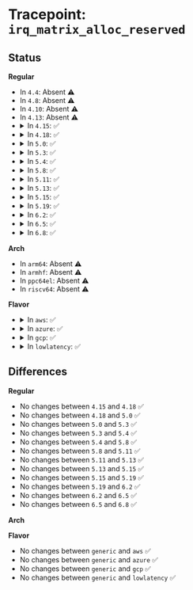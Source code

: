 # Tracepoint: <code>irq_matrix_alloc_reserved</code>

## Status
<b>Regular</b>
<ul>
<li>
In <code>4.4</code>: Absent ⚠️
</li>
<li>
In <code>4.8</code>: Absent ⚠️
</li>
<li>
In <code>4.10</code>: Absent ⚠️
</li>
<li>
In <code>4.13</code>: Absent ⚠️
</li>
<li>
<details>
<summary>In <code>4.15</code>: ✅</summary>

Event:

```c
struct trace_event_raw_irq_matrix_cpu {
    struct trace_entry ent;
    int bit;
    unsigned int cpu;
    bool online;
    unsigned int available;
    unsigned int allocated;
    unsigned int managed;
    unsigned int online_maps;
    unsigned int global_available;
    unsigned int global_reserved;
    unsigned int total_allocated;
    char __data[0];
};
```
Function:

```c
void trace_event_raw_event_irq_matrix_cpu(void *__data, int bit, unsigned int cpu, struct irq_matrix *matrix, struct cpumap *cmap);
```
</details>
</li>
<li>
<details>
<summary>In <code>4.18</code>: ✅</summary>

Event:

```c
struct trace_event_raw_irq_matrix_cpu {
    struct trace_entry ent;
    int bit;
    unsigned int cpu;
    bool online;
    unsigned int available;
    unsigned int allocated;
    unsigned int managed;
    unsigned int online_maps;
    unsigned int global_available;
    unsigned int global_reserved;
    unsigned int total_allocated;
    char __data[0];
};
```
Function:

```c
void trace_event_raw_event_irq_matrix_cpu(void *__data, int bit, unsigned int cpu, struct irq_matrix *matrix, struct cpumap *cmap);
```
</details>
</li>
<li>
<details>
<summary>In <code>5.0</code>: ✅</summary>

Event:

```c
struct trace_event_raw_irq_matrix_cpu {
    struct trace_entry ent;
    int bit;
    unsigned int cpu;
    bool online;
    unsigned int available;
    unsigned int allocated;
    unsigned int managed;
    unsigned int online_maps;
    unsigned int global_available;
    unsigned int global_reserved;
    unsigned int total_allocated;
    char __data[0];
};
```
Function:

```c
void trace_event_raw_event_irq_matrix_cpu(void *__data, int bit, unsigned int cpu, struct irq_matrix *matrix, struct cpumap *cmap);
```
</details>
</li>
<li>
<details>
<summary>In <code>5.3</code>: ✅</summary>

Event:

```c
struct trace_event_raw_irq_matrix_cpu {
    struct trace_entry ent;
    int bit;
    unsigned int cpu;
    bool online;
    unsigned int available;
    unsigned int allocated;
    unsigned int managed;
    unsigned int online_maps;
    unsigned int global_available;
    unsigned int global_reserved;
    unsigned int total_allocated;
    char __data[0];
};
```
Function:

```c
void trace_event_raw_event_irq_matrix_cpu(void *__data, int bit, unsigned int cpu, struct irq_matrix *matrix, struct cpumap *cmap);
```
</details>
</li>
<li>
<details>
<summary>In <code>5.4</code>: ✅</summary>

Event:

```c
struct trace_event_raw_irq_matrix_cpu {
    struct trace_entry ent;
    int bit;
    unsigned int cpu;
    bool online;
    unsigned int available;
    unsigned int allocated;
    unsigned int managed;
    unsigned int online_maps;
    unsigned int global_available;
    unsigned int global_reserved;
    unsigned int total_allocated;
    char __data[0];
};
```
Function:

```c
void trace_event_raw_event_irq_matrix_cpu(void *__data, int bit, unsigned int cpu, struct irq_matrix *matrix, struct cpumap *cmap);
```
</details>
</li>
<li>
<details>
<summary>In <code>5.8</code>: ✅</summary>

Event:

```c
struct trace_event_raw_irq_matrix_cpu {
    struct trace_entry ent;
    int bit;
    unsigned int cpu;
    bool online;
    unsigned int available;
    unsigned int allocated;
    unsigned int managed;
    unsigned int online_maps;
    unsigned int global_available;
    unsigned int global_reserved;
    unsigned int total_allocated;
    char __data[0];
};
```
Function:

```c
void trace_event_raw_event_irq_matrix_cpu(void *__data, int bit, unsigned int cpu, struct irq_matrix *matrix, struct cpumap *cmap);
```
</details>
</li>
<li>
<details>
<summary>In <code>5.11</code>: ✅</summary>

Event:

```c
struct trace_event_raw_irq_matrix_cpu {
    struct trace_entry ent;
    int bit;
    unsigned int cpu;
    bool online;
    unsigned int available;
    unsigned int allocated;
    unsigned int managed;
    unsigned int online_maps;
    unsigned int global_available;
    unsigned int global_reserved;
    unsigned int total_allocated;
    char __data[0];
};
```
Function:

```c
void trace_event_raw_event_irq_matrix_cpu(void *__data, int bit, unsigned int cpu, struct irq_matrix *matrix, struct cpumap *cmap);
```
</details>
</li>
<li>
<details>
<summary>In <code>5.13</code>: ✅</summary>

Event:

```c
struct trace_event_raw_irq_matrix_cpu {
    struct trace_entry ent;
    int bit;
    unsigned int cpu;
    bool online;
    unsigned int available;
    unsigned int allocated;
    unsigned int managed;
    unsigned int online_maps;
    unsigned int global_available;
    unsigned int global_reserved;
    unsigned int total_allocated;
    char __data[0];
};
```
Function:

```c
void trace_event_raw_event_irq_matrix_cpu(void *__data, int bit, unsigned int cpu, struct irq_matrix *matrix, struct cpumap *cmap);
```
</details>
</li>
<li>
<details>
<summary>In <code>5.15</code>: ✅</summary>

Event:

```c
struct trace_event_raw_irq_matrix_cpu {
    struct trace_entry ent;
    int bit;
    unsigned int cpu;
    bool online;
    unsigned int available;
    unsigned int allocated;
    unsigned int managed;
    unsigned int online_maps;
    unsigned int global_available;
    unsigned int global_reserved;
    unsigned int total_allocated;
    char __data[0];
};
```
Function:

```c
void trace_event_raw_event_irq_matrix_cpu(void *__data, int bit, unsigned int cpu, struct irq_matrix *matrix, struct cpumap *cmap);
```
</details>
</li>
<li>
<details>
<summary>In <code>5.19</code>: ✅</summary>

Event:

```c
struct trace_event_raw_irq_matrix_cpu {
    struct trace_entry ent;
    int bit;
    unsigned int cpu;
    bool online;
    unsigned int available;
    unsigned int allocated;
    unsigned int managed;
    unsigned int online_maps;
    unsigned int global_available;
    unsigned int global_reserved;
    unsigned int total_allocated;
    char __data[0];
};
```
Function:

```c
void trace_event_raw_event_irq_matrix_cpu(void *__data, int bit, unsigned int cpu, struct irq_matrix *matrix, struct cpumap *cmap);
```
</details>
</li>
<li>
<details>
<summary>In <code>6.2</code>: ✅</summary>

Event:

```c
struct trace_event_raw_irq_matrix_cpu {
    struct trace_entry ent;
    int bit;
    unsigned int cpu;
    bool online;
    unsigned int available;
    unsigned int allocated;
    unsigned int managed;
    unsigned int online_maps;
    unsigned int global_available;
    unsigned int global_reserved;
    unsigned int total_allocated;
    char __data[0];
};
```
Function:

```c
void trace_event_raw_event_irq_matrix_cpu(void *__data, int bit, unsigned int cpu, struct irq_matrix *matrix, struct cpumap *cmap);
```
</details>
</li>
<li>
<details>
<summary>In <code>6.5</code>: ✅</summary>

Event:

```c
struct trace_event_raw_irq_matrix_cpu {
    struct trace_entry ent;
    int bit;
    unsigned int cpu;
    bool online;
    unsigned int available;
    unsigned int allocated;
    unsigned int managed;
    unsigned int online_maps;
    unsigned int global_available;
    unsigned int global_reserved;
    unsigned int total_allocated;
    char __data[0];
};
```
Function:

```c
void trace_event_raw_event_irq_matrix_cpu(void *__data, int bit, unsigned int cpu, struct irq_matrix *matrix, struct cpumap *cmap);
```
</details>
</li>
<li>
<details>
<summary>In <code>6.8</code>: ✅</summary>

Event:

```c
struct trace_event_raw_irq_matrix_cpu {
    struct trace_entry ent;
    int bit;
    unsigned int cpu;
    bool online;
    unsigned int available;
    unsigned int allocated;
    unsigned int managed;
    unsigned int online_maps;
    unsigned int global_available;
    unsigned int global_reserved;
    unsigned int total_allocated;
    char __data[0];
};
```
Function:

```c
void trace_event_raw_event_irq_matrix_cpu(void *__data, int bit, unsigned int cpu, struct irq_matrix *matrix, struct cpumap *cmap);
```
</details>
</li>
</ul>
<b>Arch</b>
<ul>
<li>
In <code>arm64</code>: Absent ⚠️
</li>
<li>
In <code>armhf</code>: Absent ⚠️
</li>
<li>
In <code>ppc64el</code>: Absent ⚠️
</li>
<li>
In <code>riscv64</code>: Absent ⚠️
</li>
</ul>
<b>Flavor</b>
<ul>
<li>
<details>
<summary>In <code>aws</code>: ✅</summary>

Event:

```c
struct trace_event_raw_irq_matrix_cpu {
    struct trace_entry ent;
    int bit;
    unsigned int cpu;
    bool online;
    unsigned int available;
    unsigned int allocated;
    unsigned int managed;
    unsigned int online_maps;
    unsigned int global_available;
    unsigned int global_reserved;
    unsigned int total_allocated;
    char __data[0];
};
```
Function:

```c
void trace_event_raw_event_irq_matrix_cpu(void *__data, int bit, unsigned int cpu, struct irq_matrix *matrix, struct cpumap *cmap);
```
</details>
</li>
<li>
<details>
<summary>In <code>azure</code>: ✅</summary>

Event:

```c
struct trace_event_raw_irq_matrix_cpu {
    struct trace_entry ent;
    int bit;
    unsigned int cpu;
    bool online;
    unsigned int available;
    unsigned int allocated;
    unsigned int managed;
    unsigned int online_maps;
    unsigned int global_available;
    unsigned int global_reserved;
    unsigned int total_allocated;
    char __data[0];
};
```
Function:

```c
void trace_event_raw_event_irq_matrix_cpu(void *__data, int bit, unsigned int cpu, struct irq_matrix *matrix, struct cpumap *cmap);
```
</details>
</li>
<li>
<details>
<summary>In <code>gcp</code>: ✅</summary>

Event:

```c
struct trace_event_raw_irq_matrix_cpu {
    struct trace_entry ent;
    int bit;
    unsigned int cpu;
    bool online;
    unsigned int available;
    unsigned int allocated;
    unsigned int managed;
    unsigned int online_maps;
    unsigned int global_available;
    unsigned int global_reserved;
    unsigned int total_allocated;
    char __data[0];
};
```
Function:

```c
void trace_event_raw_event_irq_matrix_cpu(void *__data, int bit, unsigned int cpu, struct irq_matrix *matrix, struct cpumap *cmap);
```
</details>
</li>
<li>
<details>
<summary>In <code>lowlatency</code>: ✅</summary>

Event:

```c
struct trace_event_raw_irq_matrix_cpu {
    struct trace_entry ent;
    int bit;
    unsigned int cpu;
    bool online;
    unsigned int available;
    unsigned int allocated;
    unsigned int managed;
    unsigned int online_maps;
    unsigned int global_available;
    unsigned int global_reserved;
    unsigned int total_allocated;
    char __data[0];
};
```
Function:

```c
void trace_event_raw_event_irq_matrix_cpu(void *__data, int bit, unsigned int cpu, struct irq_matrix *matrix, struct cpumap *cmap);
```
</details>
</li>
</ul>

## Differences
<b>Regular</b>
<ul>
<li>
No changes between <code>4.15</code> and <code>4.18</code> ✅
</li>
<li>
No changes between <code>4.18</code> and <code>5.0</code> ✅
</li>
<li>
No changes between <code>5.0</code> and <code>5.3</code> ✅
</li>
<li>
No changes between <code>5.3</code> and <code>5.4</code> ✅
</li>
<li>
No changes between <code>5.4</code> and <code>5.8</code> ✅
</li>
<li>
No changes between <code>5.8</code> and <code>5.11</code> ✅
</li>
<li>
No changes between <code>5.11</code> and <code>5.13</code> ✅
</li>
<li>
No changes between <code>5.13</code> and <code>5.15</code> ✅
</li>
<li>
No changes between <code>5.15</code> and <code>5.19</code> ✅
</li>
<li>
No changes between <code>5.19</code> and <code>6.2</code> ✅
</li>
<li>
No changes between <code>6.2</code> and <code>6.5</code> ✅
</li>
<li>
No changes between <code>6.5</code> and <code>6.8</code> ✅
</li>
</ul>
<b>Arch</b>
<ul>
</ul>
<b>Flavor</b>
<ul>
<li>
No changes between <code>generic</code> and <code>aws</code> ✅
</li>
<li>
No changes between <code>generic</code> and <code>azure</code> ✅
</li>
<li>
No changes between <code>generic</code> and <code>gcp</code> ✅
</li>
<li>
No changes between <code>generic</code> and <code>lowlatency</code> ✅
</li>
</ul>
